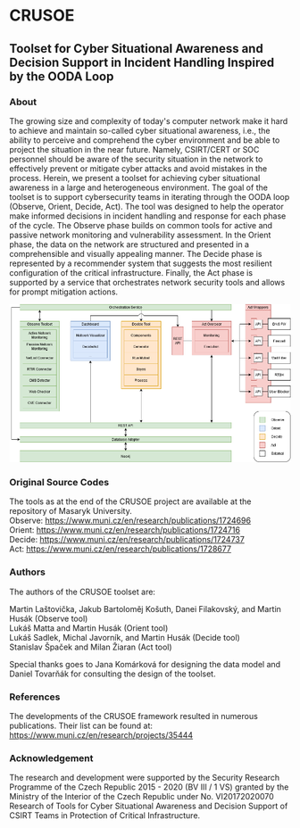 # CRUSOE

## Toolset for Cyber Situational Awareness and Decision Support in Incident Handling Inspired by the OODA Loop

### About

The growing size and complexity of today's computer network make it hard to achieve and maintain so-called cyber situational awareness, i.e., the ability to perceive and comprehend the cyber environment and be able to project the situation in the near future. Namely, CSIRT/CERT or SOC personnel should be aware of the security situation in the network to effectively prevent or mitigate cyber attacks and avoid mistakes in the process. Herein, we present a toolset for achieving cyber situational awareness in a large and heterogeneous environment. The goal of the toolset is to support cybersecurity teams in iterating through the OODA loop (Observe, Orient, Decide, Act). The tool was designed to help the operator make informed decisions in incident handling and response for each phase of the cycle. The Observe phase builds on common tools for active and passive network monitoring and vulnerability assessment. In the Orient phase, the data on the network are structured and presented in a comprehensible and visually appealing manner. The Decide phase is represented by a recommender system that suggests the most resilient configuration of the critical infrastructure. Finally, the Act phase is supported by a service that orchestrates network security tools and allows for prompt mitigation actions.

![Architecture of the CRUSOE Toolset](/crusoe-architecture.png "Architecture of the CRUSOE toolset")

### Original Source Codes

The tools as at the end of the CRUSOE project are available at the repository of Masaryk University.  
Observe: https://www.muni.cz/en/research/publications/1724696  
Orient: https://www.muni.cz/en/research/publications/1724716  
Decide: https://www.muni.cz/en/research/publications/1724737  
Act: https://www.muni.cz/en/research/publications/1728677  

### Authors

The authors of the CRUSOE toolset are:

Martin Laštovička, Jakub Bartoloměj Košuth, Danei Filakovský, and Martin Husák (Observe tool)  
Lukáš Matta and Martin Husák (Orient tool)  
Lukáš Sadlek, Michal Javorník, and Martin Husák (Decide tool)  
Stanislav Špaček and Milan Žiaran (Act tool)

Special thanks goes to Jana Komárková for designing the data model and Daniel Tovarňák for consulting the design of the toolset.

### References

The developments of the CRUSOE framework resulted in numerous publications. Their list can be found at: https://www.muni.cz/en/research/projects/35444

### Acknowledgement

The research and development were supported by the Security Research Programme of the Czech Republic 2015 - 2020 (BV III / 1 VS) granted by the Ministry of the Interior of the Czech Republic under No. VI20172020070 Research of Tools for Cyber Situational Awareness and Decision Support of CSIRT Teams in Protection of Critical Infrastructure.
